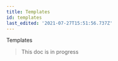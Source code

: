 ```yaml
---
title: Templates
id: templates
last_edited: '2021-07-27T15:51:56.737Z'
---
```


<!-- # next: /docs/reference/schema -->

Templates

> This doc is in progress